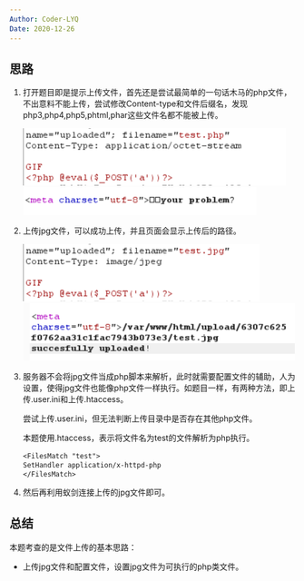```yaml
---
Author: Coder-LYQ
Date: 2020-12-26
---
```


## 思路

1. 打开题目即是提示上传文件，首先还是尝试最简单的一句话木马的php文件，不出意料不能上传，尝试修改Content-type和文件后缀名，发现php3,php4,php5,phtml,phar这些文件名都不能被上传。

   <img src="./images/image-20201227101135900.png" alt="image-20201227101135900" style="zoom:50%;" />

   <img src="./images/image-20201227101344442.png" alt="image-20201227101344442" style="zoom:50%;" />

2. 上传jpg文件，可以成功上传，并且页面会显示上传后的路径。

   <img src="./images/image-20201227101230392.png" alt="image-20201227101230392" style="zoom:50%;" />

   <img src="./images/image-20201227101319301.png" alt="image-20201227101319301" style="zoom:50%;" />

3. 服务器不会将jpg文件当成php脚本来解析，此时就需要配置文件的辅助，人为设置，使得jpg文件也能像php文件一样执行。如题目一样，有两种方法，即上传.user.ini和上传.htaccess。

   尝试上传.user.ini，但无法判断上传目录中是否存在其他php文件。

   本题使用.htaccess，表示将文件名为test的文件解析为php执行。

   ```
   <FilesMatch "test">
   SetHandler application/x-httpd-php
   </FilesMatch>
   ```

4. 然后再利用蚁剑连接上传的jpg文件即可。

## 总结

本题考查的是文件上传的基本思路：

- 上传jpg文件和配置文件，设置jpg文件为可执行的php类文件。